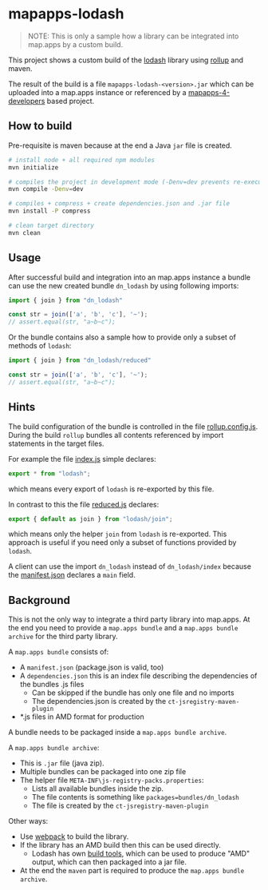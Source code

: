 # mapapps-lodash

> NOTE: This is only a sample how a library can be integrated into map.apps by a custom build.

This project shows a custom build of the [lodash](https://lodash.com/) library using [rollup](https://rollupjs.org/) and maven.

The result of the build is a file `mapapps-lodash-<version>.jar` which can be uploaded into a map.apps instance or referenced by a [mapapps-4-developers](https://github.com/conterra/mapapps-4-developers) based project.

## How to build

Pre-requisite is maven because at the end a Java `jar` file is created.

```sh
# install node + all required npm modules
mvn initialize

# compiles the project in development mode (-Denv=dev prevents re-execution of node/npm install).
mvn compile -Denv=dev

# compiles + compress + create dependencies.json and .jar file
mvn install -P compress

# clean target directory
mvn clean
```

## Usage

After successful build and integration into an map.apps instance a bundle can use the new created bundle `dn_lodash` by using following imports:

```js
import { join } from "dn_lodash"

const str = join(['a', 'b', 'c'], '~');
// assert.equal(str, "a~b~c");
```

Or the bundle contains also a sample how to provide only a subset of methods of `lodash`:

```js
import { join } from "dn_lodash/reduced"

const str = join(['a', 'b', 'c'], '~');
// assert.equal(str, "a~b~c");
```

## Hints

The build configuration of the bundle is controlled in the file [rollup.config.js](./rollup.config.js). During the build `rollup` bundles all contents referenced by import statements in the target files.

For example the file [index.js](./src/main/js/bundles/dn_lodash/index.js) simple declares:

```js
export * from "lodash";
```

which means every export of `lodash` is re-exported by this file.

In contrast to this the file [reduced.js](./src/main/js/bundles/dn_lodash/reduced.js) declares:

```js
export { default as join } from "lodash/join";
```

which means only the helper `join` from `lodash` is re-exported. This approach is useful if you need only a subset of functions provided by `lodash`.

A client can use the import `dn_lodash` instead of `dn_lodash/index` because the [manifest.json](./src/main/js/bundles/dn_lodash/manifest.json) declares a `main` field.

## Background

This is not the only way to integrate a third party library into map.apps.
At the end you need to provide a `map.apps bundle` and a `map.apps bundle archive` for the third party library.

A `map.apps bundle` consists of:

- A `manifest.json` (package.json is valid, too)
- A `dependencies.json` this is an index file describing the dependencies of the bundles .js files
  - Can be skipped if the bundle has only one file and no imports
  - The dependencies.json is created by the `ct-jsregistry-maven-plugin`
- *.js files in AMD format for production

A bundle needs to be packaged inside a `map.apps bundle archive`.

A `map.apps bundle archive`:

- This is `.jar` file (java zip).
- Multiple bundles can be packaged into one zip file
- The helper file `META-INF\js-registry-packs.properties`:
  - Lists all available bundles inside the zip.
  - The file contents is something like `packages=bundles/dn_lodash`
  - The file is created by the `ct-jsregistry-maven-plugin`

Other ways:

- Use [webpack](https://webpack.js.org/) to build the library.
- If the library has an AMD build then this can be used directly.
  - Lodash has own [build tools](https://www.npmjs.com/package/lodash-cli), which can be used to produce "AMD" output, which can then packaged into a jar file.
- At the end the `maven` part is required to produce the `map.apps bundle archive`.
